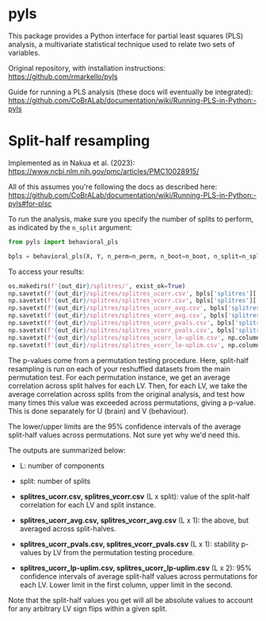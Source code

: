 # pyls

This package provides a Python interface for partial least squares (PLS) analysis, a multivariate statistical technique used to relate two sets of variables.

Original repository, with installation instructions: https://github.com/rmarkello/pyls

Guide for running a PLS analysis (these docs will eventually be integrated): https://github.com/CoBrALab/documentation/wiki/Running-PLS-in-Python:-pyls


# Split-half resampling

Implemented as in Nakua et al. (2023): https://www.ncbi.nlm.nih.gov/pmc/articles/PMC10028915/

All of this assumes you're following the docs as described here: https://github.com/CoBrALab/documentation/wiki/Running-PLS-in-Python:-pyls#for-plsc

To run the analysis, make sure you specify the number of splits to perform, as indicated by the `n_split` argument:

```python
from pyls import behavioral_pls

bpls = behavioral_pls(X, Y, n_perm=n_perm, n_boot=n_boot, n_split=n_split, seed=123)
```

To access your results:
```python
os.makedirs(f'{out_dir}/splitres/', exist_ok=True)
np.savetxt(f'{out_dir}/splitres/splitres_ucorr.csv', bpls['splitres']['ucorr'], delimiter=',')
np.savetxt(f'{out_dir}/splitres/splitres_vcorr.csv', bpls['splitres']['ucorr'], delimiter=',')
np.savetxt(f'{out_dir}/splitres/splitres_ucorr_avg.csv', bpls['splitres']['ucorr_avg'], delimiter=',')
np.savetxt(f'{out_dir}/splitres/splitres_vcorr_avg.csv', bpls['splitres']['vcorr_avg'], delimiter=',')
np.savetxt(f'{out_dir}/splitres/splitres_ucorr_pvals.csv', bpls['splitres']['ucorr_pvals'], delimiter=',')
np.savetxt(f'{out_dir}/splitres/splitres_vcorr_pvals.csv', bpls['splitres']['vcorr_pvals'], delimiter=',')
np.savetxt(f'{out_dir}/splitres/splitres_ucorr_lo-uplim.csv', np.column_stack((bpls['splitres']['ucorr_lolim'], bpls['splitres']['ucorr_uplim'])),delimiter=',')
np.savetxt(f'{out_dir}/splitres/splitres_vcorr_lo-uplim.csv', np.column_stack((bpls['splitres']['vcorr_lolim'], bpls['splitres']['vcorr_uplim'])),delimiter=',')
```

The p-values come from a permutation testing procedure. Here, split-half resampling is run on each of your reshuffled datasets from the main permutation test. For each permutation instance, we get an average correlation across split halves for each LV. Then, for each LV, we take the average correlation across splits from the original analysis, and test how many times this value was exceeded across permutations, giving a p-value. This is done separately for U (brain) and V (behaviour).

The lower/upper limits are the 95% confidence intervals of the average split-half values across permutations. Not sure yet why we'd need this. 

The outputs are summarized below:


* L: number of components
* split: number of splits

* **splitres_ucorr.csv, splitres_vcorr.csv** (L x split): value of the split-half correlation for each LV and split instance.
* **splitres_ucorr_avg.csv, splitres_vcorr_avg.csv** (L x 1): the above, but averaged across split-halves.
* **splitres_ucorr_pvals.csv, splitres_vcorr_pvals.csv** (L x 1): stability p-values by LV from the permutation testing procedure.
* **splitres_ucorr_lp-uplim.csv, splitres_ucorr_lp-uplim.csv** (L x 2): 95% confidence intervals of average split-half values across permutations for each LV. Lower limit in the first column, upper limit in the second.


Note that the split-half values you get will all be absolute values to account for any arbitrary LV sign flips within a given split.

